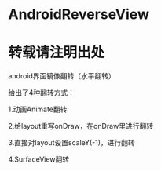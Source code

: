 # AndroidReverseView
# 转载请注明出处
android界面镜像翻转（水平翻转）

给出了4种翻转方式：

1.动画Animate翻转

2.给layout重写onDraw，在onDraw里进行翻转

3.直接对layout设置scaleY(-1)，进行翻转

4.SurfaceView翻转
